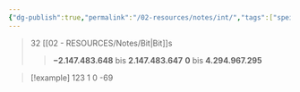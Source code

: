 ```yaml
---
{"dg-publish":true,"permalink":"/02-resources/notes/int/","tags":["speicher","code"],"noteIcon":"","updated":"2025-08-26T16:35:04.000+02:00"}
---
```


>32 [[02 - RESOURCES/Notes/Bit\|Bit]]s
>>**−2.147.483.648** bis **2.147.483.647**
>>**0** bis **4.294.967.295**


>[!example] 
>123
>1
>0
>-69
>